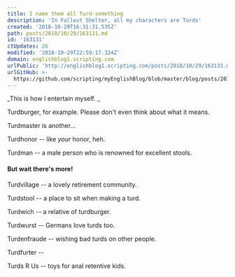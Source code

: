 ```yaml
---
title: I name them all Turd-something
description: 'In Fallout Shelter, all my characters are Turds'
created: '2018-10-29T16:31:31.535Z'
path: posts/2018/10/29/163131.md
id: '163131'
ctUpdates: 26
modified: '2018-10-29T22:59:17.324Z'
domain: englishblog1.scripting.com
urlPublic: 'http://englishblog1.scripting.com/posts/2018/10/29/163131.md'
urlGitHub: >-
  https://github.com/scripting/myEnglishBlog/blob/master/blog/posts/2018/10/29/163131.md
---
```

_This is how I entertain myself. _

Turdburger, for example. Please don't even think about what it means.

Turdmaster is another...

Turdhonor -- like _your_ honor, heh.

Turdman -- a male person who is renowned for excellent stools.

#### But wait there's more!

Turdvillage -- a lovely retirement community.

Turdstool -- a place to sit when making a turd.

Turdwich -- a relative of turdburger.

Turdwurst -- Germans love turds too.

Turdenfraude -- wishing bad turds on other people.

Turdfurter --

Turds R Us -- toys for anal retentive kids.